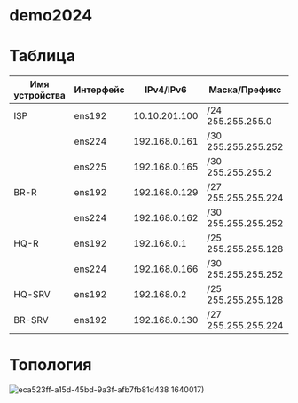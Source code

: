 # demo2024
# Таблица
| Имя устройства | Интерфейс | IPv4/IPv6 | Маска/Префикс | Шлюз |
| ----------- | ----------- | ----------- | ------------ | ----- |
| ISP         | ens192         | 10.10.201.100 | /24 255.255.255.0 | 10.10.201.254  |
|           | ens224         | 192.168.0.161 | /30 255.255.255.252 |          |
|           |  ens225        |  192.168.0.165 | /30 255.255.255.2 |        |
| BR-R        |  ens192        | 192.168.0.129 | /27 255.255.255.224 |     |  
|           |  ens224        | 192.168.0.162 | /30 255.255.255.252 |192.168.0.161 |
| HQ-R        | ens192         | 192.168.0.1 | /25 255.255.255.128 |        |
|        |    ens224      | 192.168.0.166 | /30 255.255.255.252 |192.168.0.165 |
| HQ-SRV      |  ens192      | 192.168.0.2|   /25 255.255.255.128     | 192.168.0.1 |
| BR-SRV      |     ens192   |192.168.0.130 |  /27 255.255.255.224 | 192.168.0.129 |

# Топология
![eca523ff-a15d-45bd-9a3f-afb7fb81d438](https://github.com/cotastrophine/demo2024/assets/148868116/c5ae32a9-a995-4bf7-9e46-b6b17f77c55c)
1640017)
